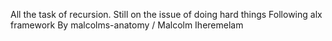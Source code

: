 All the task of recursion.
Still on the issue of doing hard things
Following alx framework
By malcolms-anatomy / Malcolm Iheremelam
